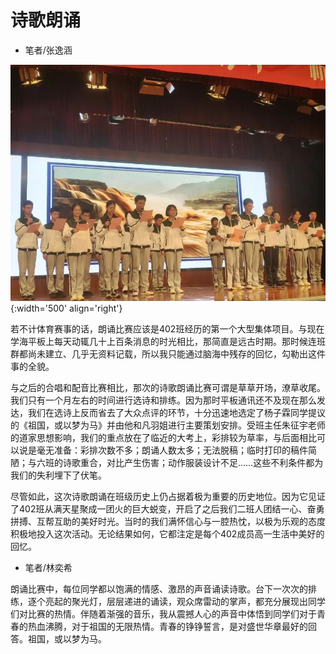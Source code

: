 # 诗歌朗诵

* 笔者/张逸涵

![朗诵](img/朗诵.jpg){:width='500' align='right'}

若不计体育赛事的话，朗诵比赛应该是402班经历的第一个大型集体项目。与现在学海平板上每天动辄几十上百条消息的时光相比，那简直是远古时期。那时候连班群都尚未建立、几乎无资料记载，所以我只能通过脑海中残存的回忆，勾勒出这件事的全貌。

与之后的合唱和配音比赛相比，那次的诗歌朗诵比赛可谓是草草开场，潦草收尾。我们只有一个月左右的时间进行选诗和排练。因为那时平板通讯还不及现在那么发达，我们在选诗上反而省去了大众点评的环节，十分迅速地选定了杨子霖同学提议的《祖国，或以梦为马》并由他和凡羽姐进行主要策划安排。受班主任朱征宇老师的道家思想影响，我们的重点放在了临近的大考上，彩排较为草率，与后面相比可以说是毫无准备：彩排次数不多；朗诵人数太多；无法脱稿；临时打印的稿件简陋；与六班的诗歌重合，对比产生伤害；动作服装设计不足……这些不利条件都为我们的失利埋下了伏笔。

尽管如此，这次诗歌朗诵在班级历史上仍占据着极为重要的历史地位。因为它见证了402班从满天星聚成一团火的巨大蜕变，开启了之后我们二班人团结一心、奋勇拼搏、互帮互助的美好时光。当时的我们满怀信心与一腔热忱，以极为乐观的态度积极地投入这次活动。无论结果如何，它都注定是每个402成员高一生活中美好的回忆。

* 笔者/林奕希

朗诵比赛中，每位同学都以饱满的情感、激昂的声音诵读诗歌。台下一次次的排练，逐个亮起的聚光灯，层层递进的诵读，观众席雷动的掌声，都充分展现出同学们对比赛的热情。伴随着渐强的音乐，我从震撼人心的声音中体悟到同学们对于青春的热血沸腾，对于祖国的无限热情。青春的铮铮誓言，是对盛世华章最好的回答。祖国，或以梦为马。